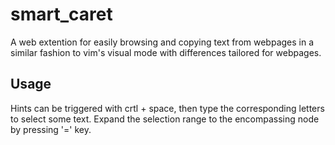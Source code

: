 # smart_caret
A web extention for easily browsing and copying text from webpages in a similar fashion to vim's visual mode with differences tailored for webpages.

## Usage
Hints can be triggered with crtl + space, then type the corresponding letters to select some text. Expand the selection range to the encompassing node by pressing '=' key.
